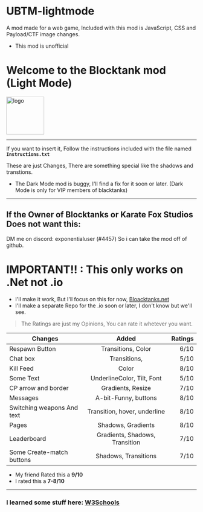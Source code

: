 # UBTM-lightmode
A mod made for a web game, Included with this mod is JavaScript, CSS and Payload/CTF image changes.

* This mod is unofficial

<h1>Welcome to the Blocktank mod (Light Mode)</h1>
<img src="https://blocktanks.net/assets/Tank%20Icon.png" alt="logo" width="100"/>

------------

If you want to insert it, Follow the instructions included with the file named **`Instructions.txt`**

These are just Changes, There are something special like the shadows and transtions.


- The Dark Mode mod is buggy, I'll find a fix for it soon or later. (Dark Mode is only for VIP members of blacktanks)

---

## If the Owner of Blocktanks or Karate Fox Studios Does not want this:
DM me on discord: exponentialuser (#4457)
So i can take the mod off of github.

# IMPORTANT!! : This only works on .Net not .io
* I'll make it work, But I'll focus on this for now, [Bloacktanks.net](https://blocktanks.io "Blocktanks.net")
* I'll make a separate Repo for the .io soon or later, I don't know but we'll see.

> The Ratings are just my Opinions, You can rate it whetever you want. 

| Changes                           | Added                          | Ratings |
| --------------------------------- |:------------------------------:| -------:|
| Respawn Button                    | Transitions, Color             |  6/10   |
| Chat box                          | Transitions,                   |  5/10   |
| Kill Feed                         | Color                          |  8/10   |
| Some Text                         | UnderlineColor, Tilt, Font     |  5/10   |
| CP arrow and border               | Gradients, Resize              |  7/10   |
| Messages                          | A-bit-Funny, buttons           |  8/10   |
| Switching weapons And text        | Transition, hover, underline   |  8/10   |
| Pages                             | Shadows, Gradients             |  8/10   |
| Leaderboard                       | Gradients, Shadows, Transition |  7/10   |
| Some Create-match buttons         | Shadows, Transitions           |  7/10   |

* My friend Rated this a **9/10**
* I rated this a **7-8/10**

----
### I learned some stuff here: [W3Schools](https://www.w3schools.com)
